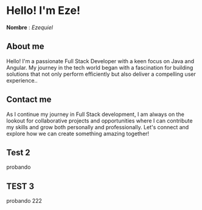 # Hello! I'm Eze! 

**Nombre** : *Ezequiel*


## About me
Hello! I'm a passionate Full Stack Developer with a keen focus on Java and Angular. My journey in the tech world began with a fascination for building solutions that not only perform efficiently but also deliver a compelling user experience..

## Contact me
As I continue my journey in Full Stack development, I am always on the lookout for collaborative projects and opportunities where I can contribute my skills and grow both personally and professionally. Let's connect and explore how we can create something amazing together!

## Test 2

probando

## TEST 3

probando 222